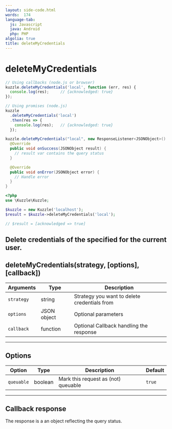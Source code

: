 ```yaml
---
layout: side-code.html
words:  174
language-tab:
  js: Javascript
  java: Android
  php: PHP
algolia: true
title: deleteMyCredentials
---
```


# deleteMyCredentials

```js
// Using callbacks (node.js or browser)
kuzzle.deleteMyCredentials('local', function (err, res) {
  console.log(res);     // {acknowledged: true}
});

// Using promises (node.js)
kuzzle
  .deleteMyCredentials('local')
  .then(res => {
    console.log(res);   // {acknowledged: true}
  });
```

```java
kuzzle.deleteMyCredentials("local", new ResponseListener<JSONObject>() {
  @Override
  public void onSuccess(JSONObject result) {
    // result var contains the query status
  }

  @Override
  public void onError(JSONObject error) {
    // Handle error
  }
}
```

```php
<?php
use \Kuzzle\Kuzzle;

$kuzzle = new Kuzzle('localhost');
$result = $kuzzle->deleteMyCredentials('local');

// $result = [acknowledged => true]
```

Delete credentials of the specified <strategy> for the current user. 
---

## deleteMyCredentials(strategy, [options], [callback])

| Arguments | Type | Description
|-----------|------|------------
| `strategy` | string | Strategy you want to delete credentials from
| `options` | JSON object | Optional parameters
| `callback`| function | Optional Callback handling the response

---

## Options

| Option | Type | Description | Default
|--------|------|-------------|---------
| `queuable` | boolean | Mark this request as (not) queuable | `true`

---

## Callback response

The response is a an object reflecting the query status.
